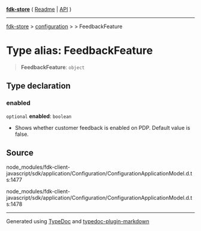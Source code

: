 [**fdk-store**](../../../README.md) ( [Readme](../../../README.md) \| [API](../../../API.md) )

---

[fdk-store](../../../API.md) > [configuration](../../README.md) > [<internal>](../README.md) > FeedbackFeature

# Type alias: FeedbackFeature

> **FeedbackFeature**: `object`

## Type declaration

### enabled

`optional` **enabled**: `boolean`

- Shows whether customer feedback is enabled on
  PDP. Default value is false.

## Source

node_modules/fdk-client-javascript/sdk/application/Configuration/ConfigurationApplicationModel.d.ts:1477

node_modules/fdk-client-javascript/sdk/application/Configuration/ConfigurationApplicationModel.d.ts:1478

---

Generated using [TypeDoc](https://typedoc.org/) and [typedoc-plugin-markdown](https://www.npmjs.com/package/typedoc-plugin-markdown)
